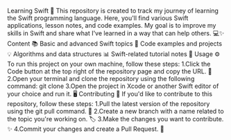 Learning Swift 🚀
This repository is created to track my journey of learning the Swift programming language. Here, you'll find various Swift applications, lesson notes, and code examples. My goal is to improve my skills in Swift and share what I've learned in a way that can help others. 💻✨
Content 📚
Basic and advanced Swift topics 📝
Code examples and projects 💡
Algorithms and data structures 📊
Swift-related tutorial notes 📖
Usage ⚙️
To run this project on your own machine, follow these steps:
1.Click the Code button at the top right of the repository page and copy the URL. 🔗
2.Open your terminal and clone the repository using the following command:
 git clone <repo-URL>
3.Open the project in Xcode or another Swift editor of your choice and run it. 🖥️
Contributing 🤝
If you'd like to contribute to this repository, follow these steps:
1.Pull the latest version of the repository using the git pull command. 🔄
2.Create a new branch with a name related to the topic you're working on. 🏷️
3.Make the changes you want to contribute. ✨
4.Commit your changes and create a Pull Request. 🔀
